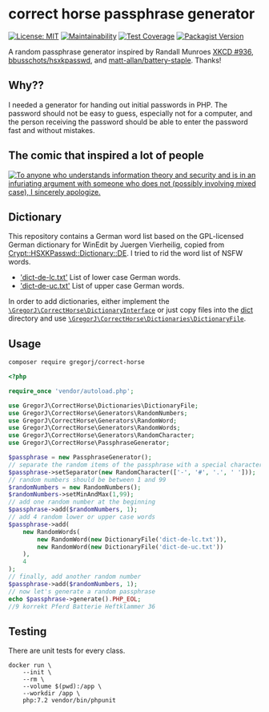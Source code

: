 # correct horse passphrase generator

[![License: MIT]](LICENSE)
[![Maintainability]][Maintainability-link]
[![Test Coverage]][Test Coverage Link]
[![Packagist Version]][packagist]

A random passphrase generator inspired by Randall Munroes [XKCD #936], [bbusschots/hsxkpasswd], and [matt-allan/battery-staple]. Thanks!

## Why??

I needed a generator for handing out initial passwords in PHP. The password should not be easy to guess, especially not for a computer, and the person receiving the password should be able to enter the password fast and without mistakes.

## The comic that inspired a lot of people

[![To anyone who understands information theory and security and is in an infuriating argument with someone who does not (possibly involving mixed case), I sincerely apologize.][XKCD #936 image]][XKCD #936]

## Dictionary

This repository contains a German word list based on the GPL-licensed German dictionary for WinEdit by Juergen Vierheilig, copied from [Crypt::HSXKPasswd::Dictionary::DE]. I tried to rid the word list of NSFW words.

* ['dict-de-lc.txt'](dict/dict-de-lc.txt) List of lower case German words.
* ['dict-de-uc.txt'](dict/dict-de-uc.txt) List of upper case German words.

In order to add dictionaries, either implement the [`\GregorJ\CorrectHorse\DictionaryInterface`](src/DictionaryInterface.php) or just copy files into the [dict](dict) directory and use [`\GregorJ\CorrectHorse\Dictionaries\DictionaryFile`](src/Dictionaries/DictionaryFile.php).

## Usage

```bash
composer require gregorj/correct-horse
```

```php
<?php

require_once 'vendor/autoload.php';

use GregorJ\CorrectHorse\Dictionaries\DictionaryFile;
use GregorJ\CorrectHorse\Generators\RandomNumbers;
use GregorJ\CorrectHorse\Generators\RandomWord;
use GregorJ\CorrectHorse\Generators\RandomWords;
use GregorJ\CorrectHorse\Generators\RandomCharacter;
use GregorJ\CorrectHorse\PassphraseGenerator;

$passphrase = new PassphraseGenerator();
// separate the random items of the passphrase with a special character
$passphrase->setSeparator(new RandomCharacter(['-', '#', '.', ' ']));
// random numbers should be between 1 and 99
$randomNumbers = new RandomNumbers();
$randomNumbers->setMinAndMax(1,99);
// add one random number at the beginning
$passphrase->add($randomNumbers, 1);
// add 4 random lower or upper case words
$passphrase->add(
    new RandomWords(
        new RandomWord(new DictionaryFile('dict-de-lc.txt')),
        new RandomWord(new DictionaryFile('dict-de-uc.txt'))
    ),
    4
);
// finally, add another random number
$passphrase->add($randomNumbers, 1);
// now let's generate a random passphrase
echo $passphrase->generate().PHP_EOL;
//9 korrekt Pferd Batterie Heftklammer 36
```

## Testing

There are unit tests for every class.

```shell
docker run \
    --init \
    --rm \
    --volume $(pwd):/app \
    --workdir /app \
    php:7.2 vendor/bin/phpunit
```

[XKCD #936 image]: http://imgs.xkcd.com/comics/password_strength.png
[XKCD #936]: https://xkcd.com/936/
[matt-allan/battery-staple]: https://github.com/matt-allan/battery-staple
[bbusschots/hsxkpasswd]: https://github.com/bbusschots/hsxkpasswd
[Crypt::HSXKPasswd::Dictionary::DE]: http://bbusschots.github.io/hsxkpasswd/Crypt-HSXKPasswd/pod.html#Crypt::HSXKPasswd::Dictionary::DE
[License: MIT]: https://img.shields.io/badge/license-MIT-blue.svg
[Maintainability]: https://api.codeclimate.com/v1/badges/5133820084cbaa915129/maintainability
[Maintainability-link]: https://codeclimate.com/github/gregor-j/correct-horse/maintainability
[Test Coverage]: https://api.codeclimate.com/v1/badges/5133820084cbaa915129/test_coverage
[Test Coverage Link]: https://codeclimate.com/github/gregor-j/correct-horse/test_coverage
[Packagist Version]: https://img.shields.io/packagist/v/gregorj/correct-horse
[packagist]: https://packagist.org/packages/gregorj/correct-horse
